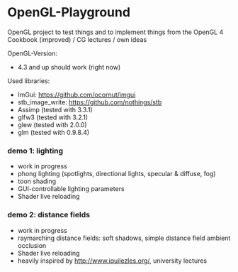 # OpenGL-Playground

OpenGL project to test things and to implement things from the OpenGL 4 Cookbook (improved) / CG lectures / own ideas

OpenGL-Version:
* 4.3 and up should work (right now)

Used libraries:
* ImGui: https://github.com/ocornut/imgui
* stb_image_write: https://github.com/nothings/stb
* Assimp (tested with 3.3.1)
* glfw3 (tested with 3.2.1)
* glew (tested with 2.0.0)
* glm (tested with 0.9.8.4)

### demo 1: lighting
* work in progress
* phong lighting (spotlights, directional lights, specular & diffuse, fog)
* toon shading
* GUI-controllable lighting parameters
* Shader live reloading

### demo 2: distance fields
* work in progress
* raymarching distance fields: soft shadows, simple distance field ambient occlusion
* Shader live reloading
* heavily inspired by http://www.iquilezles.org/, university lectures
